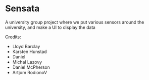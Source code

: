 # Sensata

A university group project where we put various sensors around the university, and make a UI to display the data

Credits:
- Lloyd Barclay
- Karsten Hunstad
- Daniel
- Michal Lazovy
- Daniel McPherson
- Artjom RodionoV
